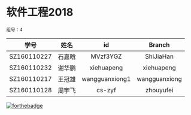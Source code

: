 # 软件工程2018

    组号：4

|学号|姓名|id|Branch|
|:----:|:------:|:-----:|:------:|
|SZ160110227|石嘉晗|MVzf3YGZ|ShiJiaHan|
|SZ160110232|谢华鹏|xiehuapeng|xiehuapeng|
|SZ160110217|王冠雄|wangguanxiong1|wangguanxiong|
|SZ160110128|周宇飞|cs-zyf|zhouyufei|

[![forthebadge](https://forthebadge.com/images/badges/uses-git.svg)](https://forthebadge.com)
